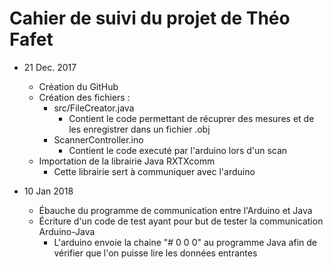 # Cahier de suivi du projet de Théo Fafet


* 21 Dec. 2017
    * Création du GitHub
    * Création des fichiers :
        * src/FileCreator.java
            * Contient le code permettant de récuprer des mesures et de les enregistrer dans un fichier .obj
        * ScannerController.ino
            * Contient le code executé par l'arduino lors d'un scan
    * Importation de la librairie Java RXTXcomm
        * Cette librairie sert à communiquer avec l'arduino
        
 * 10 Jan 2018
     * Ébauche du programme de communication entre l'Arduino et Java
     * Écriture d'un code de test ayant pour but de tester la communication Arduino-Java
         * L'arduino envoie la chaine "# 0 0 0" au programme Java afin de vérifier que l'on puisse lire les données entrantes

